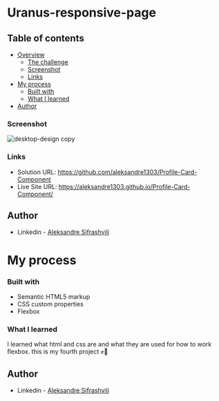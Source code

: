 # Uranus-responsive-page


## Table of contents

- [Overview](#overview)
  - [The challenge](#the-challenge)
  - [Screenshot](#screenshot)
  - [Links](#links)
- [My process](#my-process)
  - [Built with](#built-with)
  - [What I learned](#what-i-learned)
- [Author](#author)


### Screenshot

![desktop-design copy](https://user-images.githubusercontent.com/67371847/215522893-e78ab143-c0d9-40ef-8b3e-f104a8532711.jpg)


### Links

- Solution URL:  https://github.com/aleksandre1303/Profile-Card-Component
- Live Site URL: https://aleksandre1303.github.io/Profile-Card-Component/


## Author

- Linkedin - [Aleksandre Sifrashvili](https://www.linkedin.com/in/aleksandre-sifrashvili-3673a2214/)


# My process

### Built with

- Semantic HTML5 markup
- CSS custom properties
- Flexbox


### What I learned

I learned what html and css are and what they are used for how to work flexbox.
this is my fourth project ✊🚀


## Author

- Linkedin - [Aleksandre Sifrashvili](https://www.linkedin.com/in/aleksandre-sifrashvili-3673a2214/)
